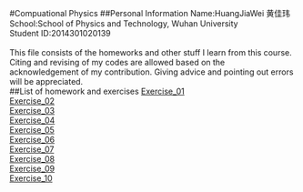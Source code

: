 #Compuational Physics
##Personal Information
Name:HuangJiaWei 黄佳玮<br>
School:School of Physics and Technology, Wuhan University<br>
Student ID:2014301020139<br>
<br>
This file consists of the homeworks and other stuff I learn from this course. Citing and revising of my codes are allowed based on the acknowledgement of my contribution. Giving advice and pointing out errors will be appreciated. 
<br>
##List of homework and exercises
[Exercise_01](https://fr.wikipedia.org/wiki/Stars_%C3%A0_domicile)<br>
[Exercise_02]()<br>
[Exercise_03]()<br>
[Exercise_04]()<br>
[Exercise_05]()<br>
[Exercise_06]()<br>
[Exercise_07]()<br>
[Exercise_08]()<br>
[Exercise_09]()<br>
[Exercise_10]()<br>
